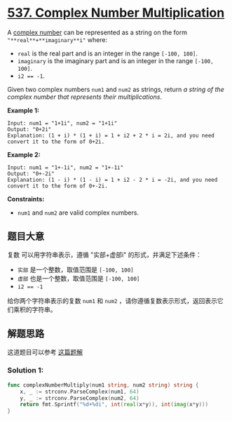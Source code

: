 # [537. Complex Number Multiplication](https://leetcode.com/problems/complex-number-multiplication/) 

A [complex number](https://en.wikipedia.org/wiki/Complex_number) can be represented as a string on the form `"**real**+**imaginary**i"` where:

- `real` is the real part and is an integer in the range `[-100, 100]`.
- `imaginary` is the imaginary part and is an integer in the range `[-100, 100]`.
- `i2 == -1`.

Given two complex numbers `num1` and `num2` as strings, return *a string of the complex number that represents their multiplications*.

 

**Example 1:**

```
Input: num1 = "1+1i", num2 = "1+1i"
Output: "0+2i"
Explanation: (1 + i) * (1 + i) = 1 + i2 + 2 * i = 2i, and you need convert it to the form of 0+2i.
```

**Example 2:**

```
Input: num1 = "1+-1i", num2 = "1+-1i"
Output: "0+-2i"
Explanation: (1 - i) * (1 - i) = 1 + i2 - 2 * i = -2i, and you need convert it to the form of 0+-2i.
```

 

**Constraints:**

- `num1` and `num2` are valid complex numbers.

## 题目大意 

复数 可以用字符串表示，遵循 "实部+虚部i" 的形式，并满足下述条件：

- `实部` 是一个整数，取值范围是 `[-100, 100]`
- `虚部` 也是一个整数，取值范围是 `[-100, 100]`
- `i2 == -1`

给你两个字符串表示的复数 `num1` 和 `num2` ，请你遵循复数表示形式，返回表示它们乘积的字符串。

## 解题思路

这道题目可以参考 [这篇题解](https://leetcode-cn.com/problems/complex-number-multiplication/solution/go-san-xing-jie-jue-by-endlesscheng-jfzf/)

### Solution 1:

````go
func complexNumberMultiply(num1 string, num2 string) string {
    x, _ := strconv.ParseComplex(num1, 64)
	y, _ := strconv.ParseComplex(num2, 64)
	return fmt.Sprintf("%d+%di", int(real(x*y)), int(imag(x*y)))
}
````



